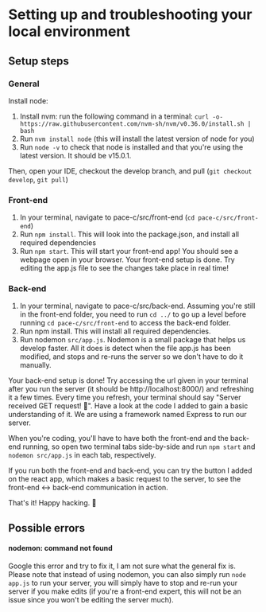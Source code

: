 # Setting up and troubleshooting your local environment

## Setup steps
### General
Install node: 
1. Install nvm: run the following command in a terminal: `curl -o- https://raw.githubusercontent.com/nvm-sh/nvm/v0.36.0/install.sh | bash`
2. Run `nvm install node` (this will install the latest version of node for you)
3. Run `node -v` to check that node is installed and that you're using the latest version. It should be v15.0.1. 

Then, open your IDE, checkout the develop branch, and pull (`git checkout develop`, `git pull`)
### Front-end
1. In your terminal, navigate to pace-c/src/front-end (`cd pace-c/src/front-end`)
2. Run `npm install`. This will look into the package.json, and install all required dependencies
3. Run `npm start`. This will start your front-end app! You should see a webpage open in your browser. 
Your front-end setup is done. Try editing the app.js file to see the changes take place in real time!

### Back-end
1. In your terminal, navigate to pace-c/src/back-end. Assuming you're still in the front-end folder, you need to run `cd ../` to go up a level before running `cd pace-c/src/front-end` to access the back-end folder. 
2. Run npm install. This will install all required dependencies. 
3. Run nodemon `src/app.js`. Nodemon is a small package that helps us develop faster. All it does is detect when the file app.js has been modified, and stops and re-runs the server so we don't have to do it manually.  

Your back-end setup is done! Try accessing the url given in your terminal after you run the server (it should be http://localhost:8000/) and refreshing it a few times. Every time you refresh, your terminal should say "Server received GET request! 🚀". Have a look at the code I added to gain a basic understanding of it. We are using a framework named Express to run our server.

When you're coding, you'll have to have both the front-end and the back-end running, so open two terminal tabs side-by-side and run `npm start` and `nodemon src/app.js` in each tab, respectively. 

If you run both the front-end and back-end, you can try the button I added on the react app, which makes a basic request to the server, to see the front-end <-> back-end communication in action. 

That's it! Happy hacking. 🍳

## Possible errors
#### nodemon: command not found
Google this error and try to fix it, I am not sure what the general fix is. Please note that instead of using nodemon, you can also simply run `node app.js` to run your server, you will simply have to stop and re-run your server if you make edits (if you're a front-end expert, this will not be an issue since you won't be editing the server much).  

